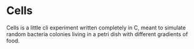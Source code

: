 # Cells

Cells is a little cli experiment written completely in C, meant to simulate random bacteria colonies living in a petri dish with different gradients of food.
